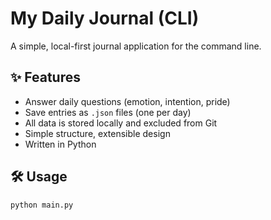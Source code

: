 # My Daily Journal (CLI)

A simple, local-first journal application for the command line.

## ✨ Features

- Answer daily questions (emotion, intention, pride)
- Save entries as `.json` files (one per day)
- All data is stored locally and excluded from Git
- Simple structure, extensible design
- Written in Python

## 🛠️ Usage

```bash
python main.py
